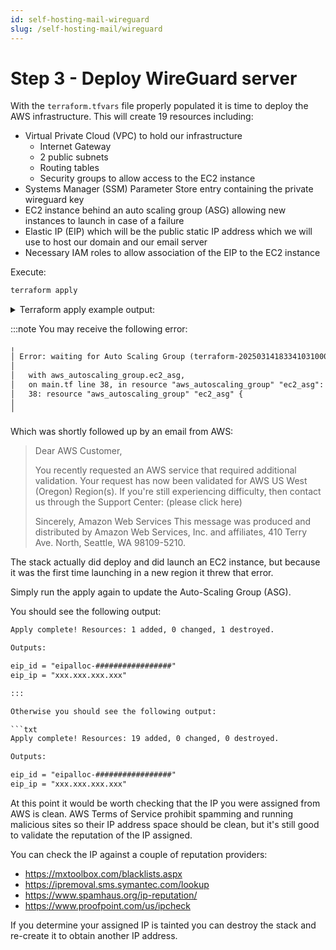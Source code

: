 ```yaml
---
id: self-hosting-mail-wireguard
slug: /self-hosting-mail/wireguard
---
```

# Step 3 - Deploy WireGuard server

With the `terraform.tfvars` file properly populated it is time to deploy
the AWS infrastructure.  This will create 19 resources including:

* Virtual Private Cloud (VPC) to hold our infrastructure
  * Internet Gateway
  * 2 public subnets
  * Routing tables
  * Security groups to allow access to the EC2 instance
* Systems Manager (SSM) Parameter Store entry containing the private wireguard key
* EC2 instance behind an auto scaling group (ASG) allowing new instances to launch in case of a failure
* Elastic IP (EIP) which will be the public static IP address which we will use to host our domain and our email server
* Necessary IAM roles to allow association of the EIP to the EC2 instance

Execute:

```bash
terraform apply
```

<details>
  <summary>Terraform apply example output:</summary>

```txt
>terraform apply
module.ec2.data.aws_caller_identity.current: Reading...
module.ec2.data.aws_region.current: Reading...
module.ec2.data.aws_region.current: Read complete after 0s [id=us-west-2]
module.s3_dynamodb.aws_dynamodb_table.terraform_locks: Refreshing state... [id=terraform-state-lock]
module.s3_dynamodb.aws_s3_bucket.terraform_state: Refreshing state... [id=stalwart-wgproxy-example.com]
module.ec2.data.aws_caller_identity.current: Read complete after 0s [id=615299775278]
module.s3_dynamodb.aws_s3_bucket_versioning.versioning_example: Refreshing state... [id=stalwart-wgproxy-example.com]

Terraform used the selected providers to generate the following execution plan.
Resource actions are indicated with the following symbols:
  + create
 <= read (data resources)

Terraform will perform the following actions:
...

Plan: 19 to add, 0 to change, 0 to destroy.

Changes to Outputs:
  + eip_id = (known after apply)

Do you want to perform these actions?
  Terraform will perform the actions described above.
  Only 'yes' will be accepted to approve.

  Enter a value: yes

module.ec2.aws_iam_policy.ec2_eni_policy: Creating...
module.ec2.aws_iam_policy.ec2_ssm_ps_policy: Creating...
module.ssm.aws_ssm_parameter.wg_config: Creating...
aws_eip.ec2_eip: Creating...
module.ec2.aws_iam_role.wp_role: Creating...
module.vpc.aws_vpc.main: Creating...
module.ssm.aws_ssm_parameter.wg_config: Creation complete after 0s [id=WireGuardConfig]
module.ec2.aws_iam_policy.ec2_ssm_ps_policy: Creation complete after 1s [id=arn:aws:iam::615299775278:policy/ec2-ssm-policy]
module.ec2.aws_iam_policy.ec2_eni_policy: Creation complete after 1s [id=arn:aws:iam::615299775278:policy/ec2_eni_policy]
module.ec2.aws_iam_role.wp_role: Creation complete after 1s [id=ec2_wp_role]
module.ec2.aws_iam_role_policy_attachment.wp_ssm_attach: Creating...
module.ec2.aws_iam_role_policy_attachment.wp_eni_attach: Creating...
module.ec2.aws_iam_role_policy_attachment.wp_ssm_ps_attach: Creating...
module.ec2.aws_iam_instance_profile.wp_instance_profile: Creating...
aws_eip.ec2_eip: Creation complete after 1s [id=eipalloc-032eba4c5c3f1f97e]
module.ec2.aws_iam_role_policy_attachment.wp_eni_attach: Creation complete after 0s [id=ec2_wp_role-20250314183301725700000001]
module.ec2.aws_iam_role_policy_attachment.wp_ssm_attach: Creation complete after 0s [id=ec2_wp_role-20250314183301736900000002]
module.ec2.aws_iam_role_policy_attachment.wp_ssm_ps_attach: Creation complete after 0s [id=ec2_wp_role-20250314183301747200000003]
module.ec2.aws_iam_instance_profile.wp_instance_profile: Creation complete after 6s [id=ec2_wp_instance_profile]
module.vpc.aws_vpc.main: Still creating... [10s elapsed]
module.vpc.aws_vpc.main: Still creating... [20s elapsed]
module.vpc.aws_vpc.main: Creation complete after 23s [id=vpc-07066218db9d75b34]
module.vpc.aws_internet_gateway.igw: Creating...
module.vpc.aws_subnet.public[1]: Creating...
module.vpc.aws_subnet.public[0]: Creating...
module.vpc.aws_security_group.instance_sg: Creating...
module.vpc.aws_internet_gateway.igw: Creation complete after 0s [id=igw-0b79d3ee351e8f2e2]
module.vpc.aws_route_table.public: Creating...
module.vpc.aws_route_table.public: Creation complete after 2s [id=rtb-048bd8e56997862c0]
module.vpc.aws_security_group.instance_sg: Creation complete after 3s [id=sg-00728d1b5c7b41f59]
module.vpc.aws_subnet.public[0]: Still creating... [10s elapsed]
module.vpc.aws_subnet.public[1]: Still creating... [10s elapsed]
module.vpc.aws_subnet.public[0]: Creation complete after 11s [id=subnet-05a1fd10386ebb081]
module.vpc.aws_subnet.public[1]: Creation complete after 11s [id=subnet-0c1521cbe78fcb88e]
module.vpc.aws_route_table_association.public_subnet_assoc[0]: Creating...
module.vpc.aws_route_table_association.public_subnet_assoc[1]: Creating...
module.ec2.aws_launch_template.ec2_launch_template: Creating...
module.vpc.aws_route_table_association.public_subnet_assoc[1]: Creation complete after 1s [id=rtbassoc-00eb9c5921f72b784]
module.vpc.aws_route_table_association.public_subnet_assoc[0]: Creation complete after 1s [id=rtbassoc-08e1fdc355d50624b]
module.ec2.aws_launch_template.ec2_launch_template: Creation complete after 6s [id=lt-0bffda5aa392ff9a7]
data.aws_launch_template.latest: Reading...
data.aws_launch_template.latest: Read complete after 0s [id=lt-0bffda5aa392ff9a7]
aws_autoscaling_group.ec2_asg: Creating...
```

</details>

:::note
You may receive the following error:

```txt
╷
│ Error: waiting for Auto Scaling Group (terraform-20250314183341031000000007) capacity satisfied: scaling activity (9fa65657-bc1b-ae49-43ab-0becd80cf5d6): Failed: Authentication Failure. Launching EC2 instance failed.
│
│   with aws_autoscaling_group.ec2_asg,
│   on main.tf line 38, in resource "aws_autoscaling_group" "ec2_asg":
│   38: resource "aws_autoscaling_group" "ec2_asg" {
│
╵
```

Which was shortly followed up by an email from AWS:
> Dear AWS Customer,
>
>You recently requested an AWS service that required additional validation. Your request has now been validated for AWS US West (Oregon) Region(s). If you're still experiencing difficulty, then contact us through the Support Center: (please click here)
>
>Sincerely,
>Amazon Web Services
>This message was produced and distributed by Amazon Web Services, Inc. and affiliates, 410 Terry Ave. North, Seattle, WA 98109-5210.

The stack actually did deploy and did launch an EC2 instance, but because it was the first time launching in a new region it threw that error.

Simply run the apply again to update the Auto-Scaling Group (ASG).

You should see the following output:

```txt
Apply complete! Resources: 1 added, 0 changed, 1 destroyed.

Outputs:

eip_id = "eipalloc-#################"
eip_ip = "xxx.xxx.xxx.xxx"

:::

Otherwise you should see the following output:

```txt
Apply complete! Resources: 19 added, 0 changed, 0 destroyed.

Outputs:

eip_id = "eipalloc-#################"
eip_ip = "xxx.xxx.xxx.xxx"
```

At this point it would be worth checking that the IP you were assigned from AWS is clean.  AWS Terms of Service prohibit spamming and running malicious sites so their IP address space should be clean, but it's still good to validate the reputation of the IP assigned.

You can check the IP against a couple of reputation providers:

* https://mxtoolbox.com/blacklists.aspx
* https://ipremoval.sms.symantec.com/lookup
* https://www.spamhaus.org/ip-reputation/
* https://www.proofpoint.com/us/ipcheck

If you determine your assigned IP is tainted you can destroy the stack and re-create it to obtain another IP address.
